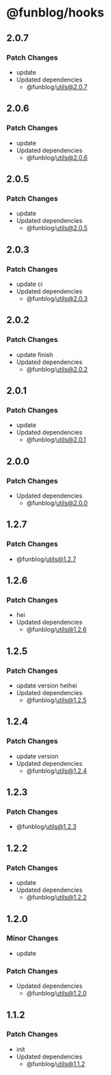 # @funblog/hooks

## 2.0.7

### Patch Changes

- update
- Updated dependencies
  - @funblog/utils@2.0.7

## 2.0.6

### Patch Changes

- update
- Updated dependencies
  - @funblog/utils@2.0.6

## 2.0.5

### Patch Changes

- update
- Updated dependencies
  - @funblog/utils@2.0.5

## 2.0.3

### Patch Changes

- update ci
- Updated dependencies
  - @funblog/utils@2.0.3

## 2.0.2

### Patch Changes

- update finish
- Updated dependencies
  - @funblog/utils@2.0.2

## 2.0.1

### Patch Changes

- update
- Updated dependencies
  - @funblog/utils@2.0.1

## 2.0.0

### Patch Changes

- Updated dependencies
  - @funblog/utils@2.0.0

## 1.2.7

### Patch Changes

- @funblog/utils@1.2.7

## 1.2.6

### Patch Changes

- hei
- Updated dependencies
  - @funblog/utils@1.2.6

## 1.2.5

### Patch Changes

- update version heihei
- Updated dependencies
  - @funblog/utils@1.2.5

## 1.2.4

### Patch Changes

- update version
- Updated dependencies
  - @funblog/utils@1.2.4

## 1.2.3

### Patch Changes

- @funblog/utils@1.2.3

## 1.2.2

### Patch Changes

- update
- Updated dependencies
  - @funblog/utils@1.2.2

## 1.2.0

### Minor Changes

- update

### Patch Changes

- Updated dependencies
  - @funblog/utils@1.2.0

## 1.1.2

### Patch Changes

- init
- Updated dependencies
  - @funblog/utils@1.1.2
